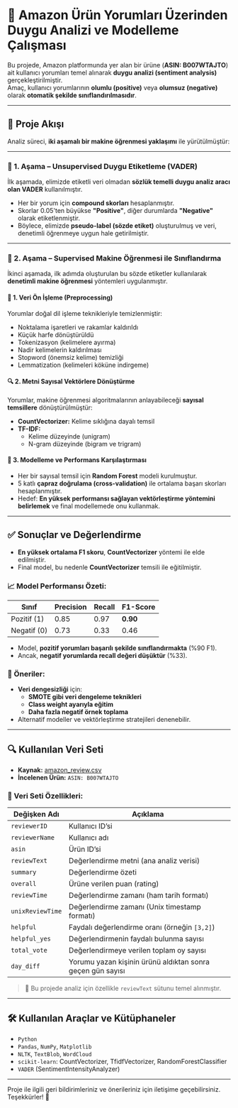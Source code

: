 # 🧠 Amazon Ürün Yorumları Üzerinden Duygu Analizi ve Modelleme Çalışması


Bu projede, Amazon platformunda yer alan bir ürüne (**ASIN: B007WTAJTO**) ait kullanıcı yorumları temel alınarak **duygu analizi (sentiment analysis)** gerçekleştirilmiştir.  
Amaç, kullanıcı yorumlarının **olumlu (positive)** veya **olumsuz (negative)** olarak **otomatik şekilde sınıflandırılmasıdır**.

---

## 📌 Proje Akışı

Analiz süreci, **iki aşamalı bir makine öğrenmesi yaklaşımı** ile yürütülmüştür:

---

### 🔹 1. Aşama – Unsupervised Duygu Etiketleme (VADER)

İlk aşamada, elimizde etiketli veri olmadan **sözlük temelli duygu analiz aracı olan VADER** kullanılmıştır.

- Her bir yorum için **compound skorları** hesaplanmıştır.
- Skorlar 0.05'ten büyükse **"Positive"**, diğer durumlarda **"Negative"** olarak etiketlenmiştir.
- Böylece, elimizde **pseudo-label (sözde etiket)** oluşturulmuş ve veri, denetimli öğrenmeye uygun hale getirilmiştir.

---

### 🔹 2. Aşama – Supervised Makine Öğrenmesi ile Sınıflandırma

İkinci aşamada, ilk adımda oluşturulan bu sözde etiketler kullanılarak **denetimli makine öğrenmesi** yöntemleri uygulanmıştır.

#### 🔧 1. Veri Ön İşleme (Preprocessing)
Yorumlar doğal dil işleme teknikleriyle temizlenmiştir:
- Noktalama işaretleri ve rakamlar kaldırıldı  
- Küçük harfe dönüştürüldü  
- Tokenizasyon (kelimelere ayırma)
- Nadir kelimelerin kaldırılması
- Stopword (önemsiz kelime) temizliği  
- Lemmatization (kelimeleri köküne indirgeme)

#### 🔍 2. Metni Sayısal Vektörlere Dönüştürme
Yorumlar, makine öğrenmesi algoritmalarının anlayabileceği **sayısal temsillere** dönüştürülmüştür:

- **CountVectorizer:** Kelime sıklığına dayalı temsil
- **TF-IDF:**  
   - Kelime düzeyinde (unigram)  
   - N-gram düzeyinde (bigram ve trigram)

#### 🤖 3. Modelleme ve Performans Karşılaştırması
- Her bir sayısal temsil için **Random Forest** modeli kurulmuştur.
- 5 katlı **çapraz doğrulama (cross-validation)** ile ortalama başarı skorları hesaplanmıştır.
- Hedef: **En yüksek performansı sağlayan vektörleştirme yöntemini belirlemek** ve final modellemede onu kullanmak.

---

## ✅ Sonuçlar ve Değerlendirme

- **En yüksek ortalama F1 skoru**, **CountVectorizer** yöntemi ile elde edilmiştir.
- Final model, bu nedenle **CountVectorizer** temsili ile eğitilmiştir.

### 📈 Model Performansı Özeti:
| Sınıf         | Precision | Recall | F1-Score |
|---------------|-----------|--------|----------|
| Pozitif (1)   | 0.85      | 0.97   | **0.90** |
| Negatif (0)   | 0.73      | 0.33   | 0.46     |

- Model, **pozitif yorumları başarılı şekilde sınıflandırmakta** (%90 F1).
- Ancak, **negatif yorumlarda recall değeri düşüktür** (%33).
  
### 🔄 Öneriler:
- **Veri dengesizliği** için:
  - **SMOTE gibi veri dengeleme teknikleri**
  - **Class weight ayarıyla eğitim**
  - **Daha fazla negatif örnek toplama**
- Alternatif modeller ve vektörleştirme stratejileri denenebilir.

---

## 🔍 Kullanılan Veri Seti

- **Kaynak:** [amazon_review.csv](https://www.kaggle.com/datasets/uurdndr/amazon-rating-review)  
- **İncelenen Ürün:** `ASIN: B007WTAJTO`  

### 📄 Veri Seti Özellikleri:

| Değişken Adı      | Açıklama |
|-------------------|----------|
| `reviewerID`      | Kullanıcı ID’si |
| `reviewerName`    | Kullanıcı adı |
| `asin`            | Ürün ID’si |
| `reviewText`      | Değerlendirme metni (ana analiz verisi) |
| `summary`         | Değerlendirme özeti |
| `overall`         | Ürüne verilen puan (rating) |
| `reviewTime`      | Değerlendirme zamanı (ham tarih formatı) |
| `unixReviewTime`  | Değerlendirme zamanı (Unix timestamp formatı) |
| `helpful`         | Faydalı değerlendirme oranı (örneğin `[3,2]`) |
| `helpful_yes`     | Değerlendirmenin faydalı bulunma sayısı |
| `total_vote`      | Değerlendirmeye verilen toplam oy sayısı |
| `day_diff`        | Yorumu yazan kişinin ürünü aldıktan sonra geçen gün sayısı |

> 📌 Bu projede analiz için özellikle `reviewText` sütunu temel alınmıştır.


---

## 🛠️ Kullanılan Araçlar ve Kütüphaneler

- `Python`
- `Pandas`, `NumPy`, `Matplotlib`
- `NLTK`, `TextBlob`, `WordCloud`
- `scikit-learn`: CountVectorizer, TfidfVectorizer, RandomForestClassifier
- `VADER` (SentimentIntensityAnalyzer)

---

Proje ile ilgili geri bildirimleriniz ve önerileriniz için iletişime geçebilirsiniz.  
Teşekkürler! 🙌


